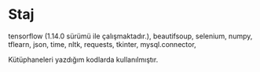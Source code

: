 # Staj
tensorflow (1.14.0 sürümü ile çalışmaktadır.),
beautifsoup,
selenium,
numpy,
tflearn,
json,
time,
nltk,
requests,
tkinter,
mysql.connector,

Kütüphaneleri yazdığım kodlarda kullanılmıştır.
